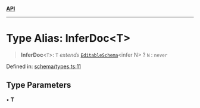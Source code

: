 [**API**](../API.md)

***

# Type Alias: InferDoc\<T\>

> **InferDoc**\<`T`\>: `T` *extends* [`EditableSchema`](EditableSchema.md)\<infer N\> ? `N` : `never`

Defined in: [schema/types.ts:11](https://github.com/inokawa/edix/blob/85c2a124fd44a8c8104340867b78a503a4b370d2/src/core/schema/types.ts#L11)

## Type Parameters

• **T**
